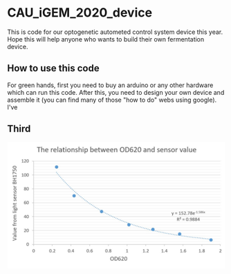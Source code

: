 # CAU_iGEM_2020_device
This is code for our optogenetic autometed control system device this year. Hope this will help anyone who wants to build their own fermentation device.
## How to use this code
For green hands, first you need to buy an arduino or any other hardware which can run this code. After this, you need to design your own device and assemble it (you can find many of those "how to do" webs using google). I've 

## Third
![](https://github.com/Tarelku/CAU_iGEM_2020_device/blob/main/img/Relationship%20between%20OD620%20and%20sensor%20value.png)

